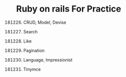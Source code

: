 # Ruby on rails For Practice

181226. CRUD, Model, Devise
181227. Search
181228. Like
181229. Pagination
181230. Language, Impressionist

190101. Tinymce
